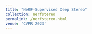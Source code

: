 ```yaml
---
title: "NeRF-Supervised Deep Stereo"
collection: nerfstereo
permalink: /nerfstereo.html
venue: 'CVPR 2023'
---
```

